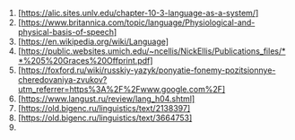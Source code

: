 1) [https://alic.sites.unlv.edu/chapter-10-3-language-as-a-system/]
2) [https://www.britannica.com/topic/language/Physiological-and-physical-basis-of-speech]
3) [https://en.wikipedia.org/wiki/Language]
4) [https://public.websites.umich.edu/~ncellis/NickEllis/Publications_files/**%205%20Graces%20Offprint.pdf]
5) [https://foxford.ru/wiki/russkiy-yazyk/ponyatie-fonemy-pozitsionnye-cheredovaniya-zvukov?utm_referrer=https%3A%2F%2Fwww.google.com%2F]
6) [https://www.langust.ru/review/lang_h04.shtml]
7) [https://old.bigenc.ru/linguistics/text/2138397]
8) [https://old.bigenc.ru/linguistics/text/3664753]
9) 